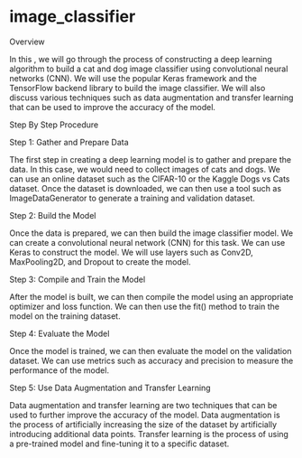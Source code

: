 # image_classifier
Overview

In this , we will go through the process of constructing a deep learning algorithm to build a cat and dog image classifier using convolutional neural networks (CNN). We will use the popular Keras framework and the TensorFlow backend library to build the image classifier. We will also discuss various techniques such as data augmentation and transfer learning that can be used to improve the accuracy of the model.

Step By Step Procedure

Step 1: Gather and Prepare Data

The first step in creating a deep learning model is to gather and prepare the data. In this case, we would need to collect images of cats and dogs. We can use an online dataset such as the CIFAR-10 or the Kaggle Dogs vs Cats dataset. Once the dataset is downloaded, we can then use a tool such as ImageDataGenerator to generate a training and validation dataset.

Step 2: Build the Model

Once the data is prepared, we can then build the image classifier model. We can create a convolutional neural network (CNN) for this task. We can use Keras to construct the model. We will use layers such as Conv2D, MaxPooling2D, and Dropout to create the model.

Step 3: Compile and Train the Model

After the model is built, we can then compile the model using an appropriate optimizer and loss function. We can then use the fit() method to train the model on the training dataset.

Step 4: Evaluate the Model

Once the model is trained, we can then evaluate the model on the validation dataset. We can use metrics such as accuracy and precision to measure the performance of the model.

Step 5: Use Data Augmentation and Transfer Learning

Data augmentation and transfer learning are two techniques that can be used to further improve the accuracy of the model. Data augmentation is the process of artificially increasing the size of the dataset by artificially introducing additional data points. Transfer learning is the process of using a pre-trained model and fine-tuning it to a specific dataset.